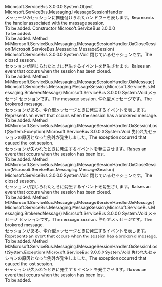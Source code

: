 <Type Name="MessageSessionHandler" FullName="Microsoft.ServiceBus.Messaging.MessageSessionHandler">
  <TypeSignature Language="C#" Value="public abstract class MessageSessionHandler : Microsoft.ServiceBus.Messaging.IMessageSessionHandler" />
  <TypeSignature Language="ILAsm" Value=".class public auto ansi abstract beforefieldinit MessageSessionHandler extends System.Object implements class Microsoft.ServiceBus.Messaging.IMessageSessionHandler" />
  <TypeSignature Language="DocId" Value="T:Microsoft.ServiceBus.Messaging.MessageSessionHandler" />
  <TypeSignature Language="VB.NET" Value="Public MustInherit Class MessageSessionHandler&#xA;Implements IMessageSessionHandler" />
  <TypeSignature Language="F#" Value="type MessageSessionHandler = class&#xA;    interface IMessageSessionHandler" />
  <AssemblyInfo>
    <AssemblyName>Microsoft.ServiceBus</AssemblyName>
    <AssemblyVersion>3.0.0.0</AssemblyVersion>
  </AssemblyInfo>
  <Base>
    <BaseTypeName>System.Object</BaseTypeName>
  </Base>
  <Interfaces>
    <Interface>
      <InterfaceName>Microsoft.ServiceBus.Messaging.IMessageSessionHandler</InterfaceName>
    </Interface>
  </Interfaces>
  <Docs>
    <summary><span data-ttu-id="80cdd-101">メッセージのセッションに関連付けられたハンドラーを表します。</span><span class="sxs-lookup"><span data-stu-id="80cdd-101">Represents the handler associated with the message session.</span></span></summary>
    <remarks>To be added.</remarks>
  </Docs>
  <Members>
    <Member MemberName=".ctor">
      <MemberSignature Language="C#" Value="protected MessageSessionHandler ();" />
      <MemberSignature Language="ILAsm" Value=".method familyhidebysig specialname rtspecialname instance void .ctor() cil managed" />
      <MemberSignature Language="DocId" Value="M:Microsoft.ServiceBus.Messaging.MessageSessionHandler.#ctor" />
      <MemberSignature Language="VB.NET" Value="Protected Sub New ()" />
      <MemberType>Constructor</MemberType>
      <AssemblyInfo>
        <AssemblyName>Microsoft.ServiceBus</AssemblyName>
        <AssemblyVersion>3.0.0.0</AssemblyVersion>
      </AssemblyInfo>
      <Parameters />
      <Docs>
        <summary>To be added.</summary>
        <remarks>To be added.</remarks>
      </Docs>
    </Member>
    <Member MemberName="Microsoft.ServiceBus.Messaging.IMessageSessionHandler.OnCloseSession">
      <MemberSignature Language="C#" Value="void IMessageSessionHandler.OnCloseSession (Microsoft.ServiceBus.Messaging.MessageSession session);" />
      <MemberSignature Language="ILAsm" Value=".method hidebysig newslot virtual instance void Microsoft.ServiceBus.Messaging.IMessageSessionHandler.OnCloseSession(class Microsoft.ServiceBus.Messaging.MessageSession session) cil managed" />
      <MemberSignature Language="DocId" Value="M:Microsoft.ServiceBus.Messaging.MessageSessionHandler.Microsoft#ServiceBus#Messaging#IMessageSessionHandler#OnCloseSession(Microsoft.ServiceBus.Messaging.MessageSession)" />
      <MemberSignature Language="VB.NET" Value="Sub OnCloseSession (session As MessageSession) Implements IMessageSessionHandler.OnCloseSession" />
      <MemberType>Method</MemberType>
      <Implements>
        <InterfaceMember>M:Microsoft.ServiceBus.Messaging.IMessageSessionHandler.OnCloseSession(Microsoft.ServiceBus.Messaging.MessageSession)</InterfaceMember>
      </Implements>
      <AssemblyInfo>
        <AssemblyName>Microsoft.ServiceBus</AssemblyName>
        <AssemblyVersion>3.0.0.0</AssemblyVersion>
      </AssemblyInfo>
      <ReturnValue>
        <ReturnType>System.Void</ReturnType>
      </ReturnValue>
      <Parameters>
        <Parameter Name="session" Type="Microsoft.ServiceBus.Messaging.MessageSession" />
      </Parameters>
      <Docs>
        <param name="session"><span data-ttu-id="80cdd-102">閉じているセッションです。</span><span class="sxs-lookup"><span data-stu-id="80cdd-102">The closed session.</span></span></param>
        <summary><span data-ttu-id="80cdd-103">セッションが閉じられたときに発生するイベントを発生させます。</span><span class="sxs-lookup"><span data-stu-id="80cdd-103">Raises an event that occurs when the session has been closed.</span></span></summary>
        <remarks>To be added.</remarks>
      </Docs>
    </Member>
    <Member MemberName="Microsoft.ServiceBus.Messaging.IMessageSessionHandler.OnMessage">
      <MemberSignature Language="C#" Value="void IMessageSessionHandler.OnMessage (Microsoft.ServiceBus.Messaging.MessageSession session, Microsoft.ServiceBus.Messaging.BrokeredMessage message);" />
      <MemberSignature Language="ILAsm" Value=".method hidebysig newslot virtual instance void Microsoft.ServiceBus.Messaging.IMessageSessionHandler.OnMessage(class Microsoft.ServiceBus.Messaging.MessageSession session, class Microsoft.ServiceBus.Messaging.BrokeredMessage message) cil managed" />
      <MemberSignature Language="DocId" Value="M:Microsoft.ServiceBus.Messaging.MessageSessionHandler.Microsoft#ServiceBus#Messaging#IMessageSessionHandler#OnMessage(Microsoft.ServiceBus.Messaging.MessageSession,Microsoft.ServiceBus.Messaging.BrokeredMessage)" />
      <MemberSignature Language="VB.NET" Value="Sub OnMessage (session As MessageSession, message As BrokeredMessage) Implements IMessageSessionHandler.OnMessage" />
      <MemberType>Method</MemberType>
      <Implements>
        <InterfaceMember>M:Microsoft.ServiceBus.Messaging.IMessageSessionHandler.OnMessage(Microsoft.ServiceBus.Messaging.MessageSession,Microsoft.ServiceBus.Messaging.BrokeredMessage)</InterfaceMember>
      </Implements>
      <AssemblyInfo>
        <AssemblyName>Microsoft.ServiceBus</AssemblyName>
        <AssemblyVersion>3.0.0.0</AssemblyVersion>
      </AssemblyInfo>
      <ReturnValue>
        <ReturnType>System.Void</ReturnType>
      </ReturnValue>
      <Parameters>
        <Parameter Name="session" Type="Microsoft.ServiceBus.Messaging.MessageSession" />
        <Parameter Name="message" Type="Microsoft.ServiceBus.Messaging.BrokeredMessage" />
      </Parameters>
      <Docs>
        <param name="session"><span data-ttu-id="80cdd-104">メッセージ セッションです。</span><span class="sxs-lookup"><span data-stu-id="80cdd-104">The message session.</span></span></param>
        <param name="message"><span data-ttu-id="80cdd-105">仲介型メッセージです。</span><span class="sxs-lookup"><span data-stu-id="80cdd-105">The brokered message.</span></span></param>
        <summary><span data-ttu-id="80cdd-106">セッションがある、仲介型メッセージときに発生するイベントを表します。</span><span class="sxs-lookup"><span data-stu-id="80cdd-106">Represents an event that occurs when the session has a brokered message.</span></span></summary>
        <remarks>To be added.</remarks>
      </Docs>
    </Member>
    <Member MemberName="Microsoft.ServiceBus.Messaging.IMessageSessionHandler.OnSessionLost">
      <MemberSignature Language="C#" Value="void IMessageSessionHandler.OnSessionLost (Exception exception);" />
      <MemberSignature Language="ILAsm" Value=".method hidebysig newslot virtual instance void Microsoft.ServiceBus.Messaging.IMessageSessionHandler.OnSessionLost(class System.Exception exception) cil managed" />
      <MemberSignature Language="DocId" Value="M:Microsoft.ServiceBus.Messaging.MessageSessionHandler.Microsoft#ServiceBus#Messaging#IMessageSessionHandler#OnSessionLost(System.Exception)" />
      <MemberType>Method</MemberType>
      <Implements>
        <InterfaceMember>M:Microsoft.ServiceBus.Messaging.IMessageSessionHandler.OnSessionLost(System.Exception)</InterfaceMember>
      </Implements>
      <AssemblyInfo>
        <AssemblyName>Microsoft.ServiceBus</AssemblyName>
        <AssemblyVersion>3.0.0.0</AssemblyVersion>
      </AssemblyInfo>
      <ReturnValue>
        <ReturnType>System.Void</ReturnType>
      </ReturnValue>
      <Parameters>
        <Parameter Name="exception" Type="System.Exception" />
      </Parameters>
      <Docs>
        <param name="exception"><span data-ttu-id="80cdd-107">失われたセッションの原因となった例外が発生しました。</span><span class="sxs-lookup"><span data-stu-id="80cdd-107">The exception occurred that caused the lost session.</span></span></param>
        <summary><span data-ttu-id="80cdd-108">セッションが失われたときに発生するイベントを発生させます。</span><span class="sxs-lookup"><span data-stu-id="80cdd-108">Raises an event that occurs when the session has been lost.</span></span></summary>
        <remarks>To be added.</remarks>
      </Docs>
    </Member>
    <Member MemberName="OnCloseSession">
      <MemberSignature Language="C#" Value="protected virtual void OnCloseSession (Microsoft.ServiceBus.Messaging.MessageSession session);" />
      <MemberSignature Language="ILAsm" Value=".method familyhidebysig newslot virtual instance void OnCloseSession(class Microsoft.ServiceBus.Messaging.MessageSession session) cil managed" />
      <MemberSignature Language="DocId" Value="M:Microsoft.ServiceBus.Messaging.MessageSessionHandler.OnCloseSession(Microsoft.ServiceBus.Messaging.MessageSession)" />
      <MemberSignature Language="VB.NET" Value="Protected Overridable Sub OnCloseSession (session As MessageSession)" />
      <MemberSignature Language="F#" Value="abstract member OnCloseSession : Microsoft.ServiceBus.Messaging.MessageSession -&gt; unit&#xA;override this.OnCloseSession : Microsoft.ServiceBus.Messaging.MessageSession -&gt; unit" Usage="messageSessionHandler.OnCloseSession session" />
      <MemberType>Method</MemberType>
      <Implements>
        <InterfaceMember>M:Microsoft.ServiceBus.Messaging.IMessageSessionHandler.OnCloseSession(Microsoft.ServiceBus.Messaging.MessageSession)</InterfaceMember>
      </Implements>
      <AssemblyInfo>
        <AssemblyName>Microsoft.ServiceBus</AssemblyName>
        <AssemblyVersion>3.0.0.0</AssemblyVersion>
      </AssemblyInfo>
      <ReturnValue>
        <ReturnType>System.Void</ReturnType>
      </ReturnValue>
      <Parameters>
        <Parameter Name="session" Type="Microsoft.ServiceBus.Messaging.MessageSession" />
      </Parameters>
      <Docs>
        <param name="session"><span data-ttu-id="80cdd-109">閉じているセッションです。</span><span class="sxs-lookup"><span data-stu-id="80cdd-109">The closed session.</span></span></param>
        <summary><span data-ttu-id="80cdd-110">セッションが閉じられたときに発生するイベントを発生させます。</span><span class="sxs-lookup"><span data-stu-id="80cdd-110">Raises an event that occurs when the session has been closed.</span></span></summary>
        <remarks>To be added.</remarks>
      </Docs>
    </Member>
    <Member MemberName="OnMessage">
      <MemberSignature Language="C#" Value="protected abstract void OnMessage (Microsoft.ServiceBus.Messaging.MessageSession session, Microsoft.ServiceBus.Messaging.BrokeredMessage message);" />
      <MemberSignature Language="ILAsm" Value=".method familyhidebysig newslot virtual instance void OnMessage(class Microsoft.ServiceBus.Messaging.MessageSession session, class Microsoft.ServiceBus.Messaging.BrokeredMessage message) cil managed" />
      <MemberSignature Language="DocId" Value="M:Microsoft.ServiceBus.Messaging.MessageSessionHandler.OnMessage(Microsoft.ServiceBus.Messaging.MessageSession,Microsoft.ServiceBus.Messaging.BrokeredMessage)" />
      <MemberSignature Language="VB.NET" Value="Protected MustOverride Sub OnMessage (session As MessageSession, message As BrokeredMessage)" />
      <MemberSignature Language="F#" Value="abstract member OnMessage : Microsoft.ServiceBus.Messaging.MessageSession * Microsoft.ServiceBus.Messaging.BrokeredMessage -&gt; unit" Usage="messageSessionHandler.OnMessage (session, message)" />
      <MemberType>Method</MemberType>
      <Implements>
        <InterfaceMember>M:Microsoft.ServiceBus.Messaging.IMessageSessionHandler.OnMessage(Microsoft.ServiceBus.Messaging.MessageSession,Microsoft.ServiceBus.Messaging.BrokeredMessage)</InterfaceMember>
      </Implements>
      <AssemblyInfo>
        <AssemblyName>Microsoft.ServiceBus</AssemblyName>
        <AssemblyVersion>3.0.0.0</AssemblyVersion>
      </AssemblyInfo>
      <ReturnValue>
        <ReturnType>System.Void</ReturnType>
      </ReturnValue>
      <Parameters>
        <Parameter Name="session" Type="Microsoft.ServiceBus.Messaging.MessageSession" />
        <Parameter Name="message" Type="Microsoft.ServiceBus.Messaging.BrokeredMessage" />
      </Parameters>
      <Docs>
        <param name="session"><span data-ttu-id="80cdd-111">メッセージ セッションです。</span><span class="sxs-lookup"><span data-stu-id="80cdd-111">The message session.</span></span></param>
        <param name="message"><span data-ttu-id="80cdd-112">仲介型メッセージです。</span><span class="sxs-lookup"><span data-stu-id="80cdd-112">The brokered message.</span></span></param>
        <summary><span data-ttu-id="80cdd-113">セッションがある、仲介型メッセージときに発生するイベントを表します。</span><span class="sxs-lookup"><span data-stu-id="80cdd-113">Represents an event that occurs when the session has a brokered message.</span></span></summary>
        <remarks>To be added.</remarks>
      </Docs>
    </Member>
    <Member MemberName="OnSessionLost">
      <MemberSignature Language="C#" Value="protected virtual void OnSessionLost (Exception exception);" />
      <MemberSignature Language="ILAsm" Value=".method familyhidebysig newslot virtual instance void OnSessionLost(class System.Exception exception) cil managed" />
      <MemberSignature Language="DocId" Value="M:Microsoft.ServiceBus.Messaging.MessageSessionHandler.OnSessionLost(System.Exception)" />
      <MemberSignature Language="F#" Value="abstract member OnSessionLost : Exception -&gt; unit&#xA;override this.OnSessionLost : Exception -&gt; unit" Usage="messageSessionHandler.OnSessionLost exception" />
      <MemberType>Method</MemberType>
      <Implements>
        <InterfaceMember>M:Microsoft.ServiceBus.Messaging.IMessageSessionHandler.OnSessionLost(System.Exception)</InterfaceMember>
      </Implements>
      <AssemblyInfo>
        <AssemblyName>Microsoft.ServiceBus</AssemblyName>
        <AssemblyVersion>3.0.0.0</AssemblyVersion>
      </AssemblyInfo>
      <ReturnValue>
        <ReturnType>System.Void</ReturnType>
      </ReturnValue>
      <Parameters>
        <Parameter Name="exception" Type="System.Exception" />
      </Parameters>
      <Docs>
        <param name="exception"><span data-ttu-id="80cdd-114">失われたセッションの原因となった例外が発生しました。</span><span class="sxs-lookup"><span data-stu-id="80cdd-114">The exception occurred that caused the lost session.</span></span></param>
        <summary><span data-ttu-id="80cdd-115">セッションが失われたときに発生するイベントを発生させます。</span><span class="sxs-lookup"><span data-stu-id="80cdd-115">Raises an event that occurs when the session has been lost.</span></span></summary>
        <remarks>To be added.</remarks>
      </Docs>
    </Member>
  </Members>
</Type>